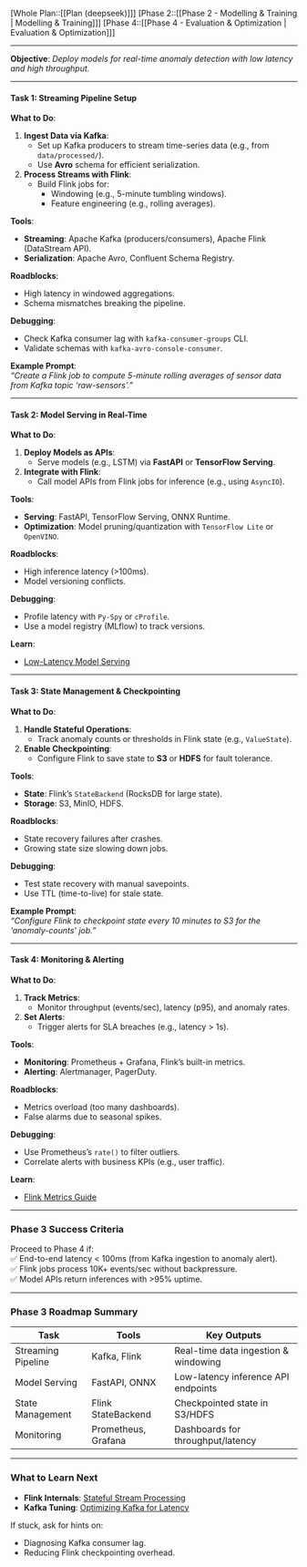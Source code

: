 [Whole Plan::[[Plan (deepseek)]]]
[Phase 2::[[Phase 2 - Modelling & Training | Modelling & Training]]]
[Phase 4::[[Phase 4 - Evaluation & Optimization | Evaluation & Optimization]]]

---
  
**Objective**: *Deploy models for real-time anomaly detection with low latency and high throughput.*  

---

#### **Task 1: Streaming Pipeline Setup**  
**What to Do**:  
1. **Ingest Data via Kafka**:  
   - Set up Kafka producers to stream time-series data (e.g., from `data/processed/`).  
   - Use **Avro** schema for efficient serialization.  
2. **Process Streams with Flink**:  
   - Build Flink jobs for:  
     - Windowing (e.g., 5-minute tumbling windows).  
     - Feature engineering (e.g., rolling averages).  

**Tools**:  
- **Streaming**: Apache Kafka (producers/consumers), Apache Flink (DataStream API).  
- **Serialization**: Apache Avro, Confluent Schema Registry.  

**Roadblocks**:  
- High latency in windowed aggregations.  
- Schema mismatches breaking the pipeline.  

**Debugging**:  
- Check Kafka consumer lag with `kafka-consumer-groups` CLI.  
- Validate schemas with `kafka-avro-console-consumer`.  

**Example Prompt**:  
*“Create a Flink job to compute 5-minute rolling averages of sensor data from Kafka topic ‘raw-sensors’.”*  

---

#### **Task 2: Model Serving in Real-Time**  
**What to Do**:  
1. **Deploy Models as APIs**:  
   - Serve models (e.g., LSTM) via **FastAPI** or **TensorFlow Serving**.  
2. **Integrate with Flink**:  
   - Call model APIs from Flink jobs for inference (e.g., using `AsyncIO`).  

**Tools**:  
- **Serving**: FastAPI, TensorFlow Serving, ONNX Runtime.  
- **Optimization**: Model pruning/quantization with `TensorFlow Lite` or `OpenVINO`.  

**Roadblocks**:  
- High inference latency (>100ms).  
- Model versioning conflicts.  

**Debugging**:  
- Profile latency with `Py-Spy` or `cProfile`.  
- Use a model registry (MLflow) to track versions.  

**Learn**:  
- [Low-Latency Model Serving](https://www.tensorflow.org/tfx/guide/serving)  

---

#### **Task 3: State Management & Checkpointing**  
**What to Do**:  
1. **Handle Stateful Operations**:  
   - Track anomaly counts or thresholds in Flink state (e.g., `ValueState`).  
2. **Enable Checkpointing**:  
   - Configure Flink to save state to **S3** or **HDFS** for fault tolerance.  

**Tools**:  
- **State**: Flink’s `StateBackend` (RocksDB for large state).  
- **Storage**: S3, MinIO, HDFS.  

**Roadblocks**:  
- State recovery failures after crashes.  
- Growing state size slowing down jobs.  

**Debugging**:  
- Test state recovery with manual savepoints.  
- Use TTL (time-to-live) for stale state.  

**Example Prompt**:  
*“Configure Flink to checkpoint state every 10 minutes to S3 for the ‘anomaly-counts’ job.”*  

---

#### **Task 4: Monitoring & Alerting**  
**What to Do**:  
1. **Track Metrics**:  
   - Monitor throughput (events/sec), latency (p95), and anomaly rates.  
2. **Set Alerts**:  
   - Trigger alerts for SLA breaches (e.g., latency > 1s).  

**Tools**:  
- **Monitoring**: Prometheus + Grafana, Flink’s built-in metrics.  
- **Alerting**: Alertmanager, PagerDuty.  

**Roadblocks**:  
- Metrics overload (too many dashboards).  
- False alarms due to seasonal spikes.  

**Debugging**:  
- Use Prometheus’s `rate()` to filter outliers.  
- Correlate alerts with business KPIs (e.g., user traffic).  

**Learn**:  
- [Flink Metrics Guide](https://nightlies.apache.org/flink/flink-docs-release-1.17/docs/ops/metrics/)  

---

### **Phase 3 Success Criteria**  
Proceed to Phase 4 if:  
✅ End-to-end latency < 100ms (from Kafka ingestion to anomaly alert).  
✅ Flink jobs process 10K+ events/sec without backpressure.  
✅ Model APIs return inferences with >95% uptime.  

---

### **Phase 3 Roadmap Summary**  
| Task                   | Tools               | Key Outputs                          |  
|------------------------|---------------------|--------------------------------------|  
| Streaming Pipeline     | Kafka, Flink        | Real-time data ingestion & windowing |  
| Model Serving          | FastAPI, ONNX       | Low-latency inference API endpoints  |  
| State Management       | Flink StateBackend  | Checkpointed state in S3/HDFS        |  
| Monitoring             | Prometheus, Grafana | Dashboards for throughput/latency    |  

---

### **What to Learn Next**  
- **Flink Internals**: [Stateful Stream Processing](https://www.ververica.com/blog/apache-flink-stream-processing)  
- **Kafka Tuning**: [Optimizing Kafka for Latency](https://www.confluent.io/blog/configure-kafka-to-minimize-latency/)  

If stuck, ask for hints on:  
- Diagnosing Kafka consumer lag.  
- Reducing Flink checkpointing overhead.